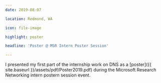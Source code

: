 ```yaml
---
date: 2019-08-07

location: Redmond, WA

icon: file-image

highlight: poster

headline: 'Poster @ MSR Intern Poster Session'

---
```

I presented my first part of the internship work on DNS as a [poster]({{ site.baseurl }}/assets/pdf/Poster2019.pdf) during the Microsoft Research Networking intern postern session event.